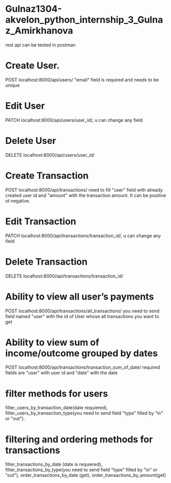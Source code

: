 # Gulnaz1304-akvelon_python_internship_3_Gulnaz_Amirkhanova
rest api can be tested in postman
# Create User. 
POST  localhost:8000/api/users/  "email" field is required and needs to be unique
# Edit User 
PATCH localhost:8000/api/users/user_id/, u can change any field
# Delete User  
DELETE localhost:8000/api/users/user_id/
# Create Transaction
POST localhost:8000/api/transactions/  need to fill "user" field with already created user id and "amount" with the transaction amount. It can be positive ot negative.
# Edit Transaction
PATCH localhost:8000/api/transactions/transaction_id/, u can change any field
# Delete Transaction
DELETE localhost:8000/api/transactions/transaction_id/
# Ability to view all user’s payments
POST localhost:8000/api/transactions/all_transactions/ you need to send field named "user" with the id of User whose all transactions you want to get 
# Ability to view sum of income/outcome grouped by dates
POST localhost:8000/api/transactions/transaction_sum_of_date/ required fields are "user" with user id and "date" with the date 
# filter methods for users
filter_users_by_transaction_date(date requiered), filter_users_by_transaction_type(you need to send field "type" filled by "in" or "out").
# filtering and ordering methods for transactions
filter_transactions_by_date (date is requiered), filter_transactions_by_type(you need to send field "type" filled by "in" or "out"), order_transactions_by_date (get), order_transactions_by_amount(get)
